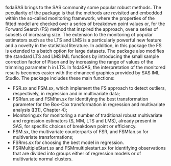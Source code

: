 fsdaSAS brings to the SAS community some popular robust methods. The peculiarity of the package is that the methods are revisited and embedded within the so-called monitoring framework, where the properties of the fitted model are checked over a series of breakdown point values or, for the Forward Search (FS) method that inspired the approach, over a series of subsets of increasing size. The extension to the monitoring of popular estimators such as the LTS and LMS is a particularly powerful new feature and a novelty in the statistical literature. In addition, in this package the FS is extended to a batch option for large datasets. The package also modifies the standard LTS and LMS IML functions by introducing the small sample correction factor of Pison and by increasing the range of values of the trimming parameter h in LTS. In fsdaSAS, the interpretation of the monitored results becomes easier with the ehnanced graphics provided by SAS IML Studio. The package includes these main functions:
- FSR.sx and FSM.sx, which implement the FS approach to detect outliers, respectively, in regression and in multivariate data;
- FSRfan.sx and FSMfan.sx for identifying the best transformation parameter for the Box–Cox transformation in regression and multivariate analysis ([31], Chapter 4);
- Monitoring.sx for monitoring a number of traditional robust multivariate and regression estimators (S, MM, LTS and LMS), already present in SAS, for specific choices of breakdown point or efficiency. 
- FSM.sx, the multivariate counterparts of FSR, and FSMfan.sx for multivariate transformations;
- FSRms.sx for choosing the best model in regression. 
- FSRMultipleStart.sx and FSMmultiplestart.sx for identifying observations that are divided into groups either of regression models or of multivariate normal clusters.

